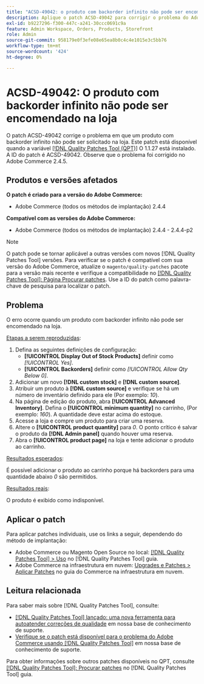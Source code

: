 ```yaml
---
title: "ACSD-49042: o produto com backorder infinito não pode ser encomendado na loja"
description: Aplique o patch ACSD-49042 para corrigir o problema do Adobe Commerce em que um produto com backorder infinito não pode ser solicitado na loja.
exl-id: b9227296-f300-447c-a241-30ccc0691c9a
feature: Admin Workspace, Orders, Products, Storefront
role: Admin
source-git-commit: 958179e0f3efe08e65ea8b0c4c4e1015e3c5bb76
workflow-type: tm+mt
source-wordcount: '424'
ht-degree: 0%

---
```


# ACSD-49042: O produto com backorder infinito não pode ser encomendado na loja

O patch ACSD-49042 corrige o problema em que um produto com backorder infinito não pode ser solicitado na loja. Este patch está disponível quando a variável [[!DNL Quality Patches Tool (QPT)]](/help/announcements/adobe-commerce-announcements/magento-quality-patches-released-new-tool-to-self-serve-quality-patches.md) O 1.1.27 está instalado. A ID do patch é ACSD-49042. Observe que o problema foi corrigido no Adobe Commerce 2.4.5.

## Produtos e versões afetados

**O patch é criado para a versão do Adobe Commerce:**

* Adobe Commerce (todos os métodos de implantação) 2.4.4

**Compatível com as versões do Adobe Commerce:**

* Adobe Commerce (todos os métodos de implantação) 2.4.4 - 2.4.4-p2

>[!NOTE]
>
>O patch pode se tornar aplicável a outras versões com novos [!DNL Quality Patches Tool] versões. Para verificar se o patch é compatível com sua versão do Adobe Commerce, atualize o `magento/quality-patches` pacote para a versão mais recente e verifique a compatibilidade no [[!DNL Quality Patches Tool]: Página Procurar patches](https://experienceleague.adobe.com/tools/commerce-quality-patches/index.html). Use a ID do patch como palavra-chave de pesquisa para localizar o patch.

## Problema

O erro ocorre quando um produto com backorder infinito não pode ser encomendado na loja.

<u>Etapas a serem reproduzidas</u>:

1. Defina as seguintes definições de configuração:
   * **[!UICONTROL Display Out of Stock Products]** definir como *[!UICONTROL Yes]*.
   * **[!UICONTROL Backorders]** definir como *[!UICONTROL Allow Qty Below 0]*.
1. Adicionar um novo **[!DNL custom stock]** e **[!DNL custom source]**.
1. Atribuir um produto à **[!DNL custom source]** e verifique se há um número de inventário definido para ele (Por exemplo: *10*).
1. Na página de edição do produto, abra **[!UICONTROL Advanced Inventory]**. Defina o **[!UICONTROL minimum quantity]** no carrinho, (Por exemplo: *160*). A quantidade deve estar acima do estoque.
1. Acesse a loja e compre um produto para criar uma reserva.
1. Altere o **[!UICONTROL product quantity]** para *0*. O ponto crítico é salvar o produto da **[!DNL Admin panel]** quando houver uma reserva.
1. Abra o **[!UICONTROL product page]** na loja e tente adicionar o produto ao carrinho.

<u>Resultados esperados</u>:

É possível adicionar o produto ao carrinho porque há backorders para uma quantidade abaixo *0* são permitidos.

<u>Resultados reais</u>:

O produto é exibido como indisponível.

## Aplicar o patch

Para aplicar patches individuais, use os links a seguir, dependendo do método de implantação:

* Adobe Commerce ou Magento Open Source no local: [[!DNL Quality Patches Tool] > Uso](https://experienceleague.adobe.com/docs/commerce-operations/tools/quality-patches-tool/usage.html) no [!DNL Quality Patches Tool] guia.
* Adobe Commerce na infraestrutura em nuvem: [Upgrades e Patches > Aplicar Patches](https://experienceleague.adobe.com/docs/commerce-cloud-service/user-guide/develop/upgrade/apply-patches.html) no guia do Commerce na infraestrutura em nuvem.

## Leitura relacionada

Para saber mais sobre [!DNL Quality Patches Tool], consulte:

* [[!DNL Quality Patches Tool] lançado: uma nova ferramenta para autoatender correções de qualidade](/help/announcements/adobe-commerce-announcements/magento-quality-patches-released-new-tool-to-self-serve-quality-patches.md) em nossa base de conhecimento de suporte.
* [Verifique se o patch está disponível para o problema do Adobe Commerce usando [!DNL Quality Patches Tool]](/help/support-tools/patches-available-in-qpt-tool/check-patch-for-magento-issue-with-magento-quality-patches.md) em nossa base de conhecimento de suporte.

Para obter informações sobre outros patches disponíveis no QPT, consulte [[!DNL Quality Patches Tool]: Procurar patches](https://experienceleague.adobe.com/tools/commerce-quality-patches/index.html) no [!DNL Quality Patches Tool] guia.
